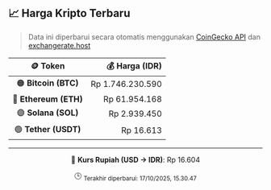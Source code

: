 

<!-- HARGA_KRIPTO -->
## 📈 Harga Kripto Terbaru

> Data ini diperbarui secara otomatis menggunakan [CoinGecko API](https://www.coingecko.com/) dan [exchangerate.host](https://exchangerate.host/)

<div align="center">

| 🪙 Token | 💰 Harga (IDR) |
|:------:|---------------:|
| 🟠 **Bitcoin (BTC)**   | Rp 1.746.230.590 |
| 🔵 **Ethereum (ETH)**  | Rp 61.954.168 |
| 🟣 **Solana (SOL)**    | Rp 2.939.450 |
| 🟢 **Tether (USDT)**   | Rp 16.613 |

---

💱 **Kurs Rupiah (USD → IDR)**: Rp 16.604

🕒 <sub>Terakhir diperbarui: 17/10/2025, 15.30.47</sub>

</div>
<!-- /HARGA_KRIPTO -->